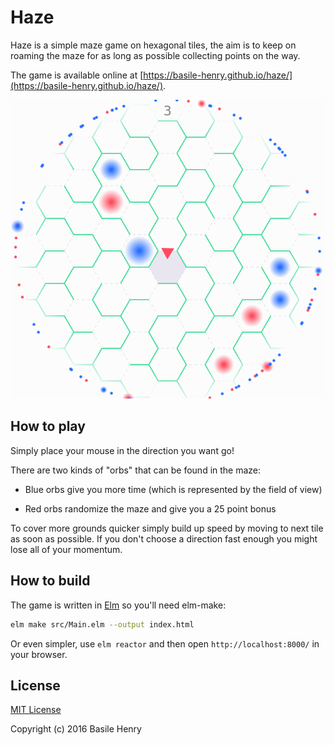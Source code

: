 # Haze

Haze is a simple maze game on hexagonal tiles, the aim is to keep on roaming the maze for as long as possible collecting points on the way.

The game is available online at [https://basile-henry.github.io/haze/](https://basile-henry.github.io/haze/).

![](res/haze.png)

## How to play

Simply place your mouse in the direction you want go!

There are two kinds of "orbs" that can be found in the maze:

- Blue orbs give you more time (which is represented by the field of view)

- Red orbs randomize the maze and give you a 25 point bonus

To cover more grounds quicker simply build up speed by moving to next tile as soon as possible. If you don't choose a direction fast enough you might lose all of your momentum.

## How to build

The game is written in [Elm](http://elm-lang.org/) so you'll need elm-make:

```sh
elm make src/Main.elm --output index.html
```

Or even simpler, use `elm reactor` and then open `http://localhost:8000/` in your browser.

## License

[MIT License](LICENSE)

Copyright (c) 2016 Basile Henry
